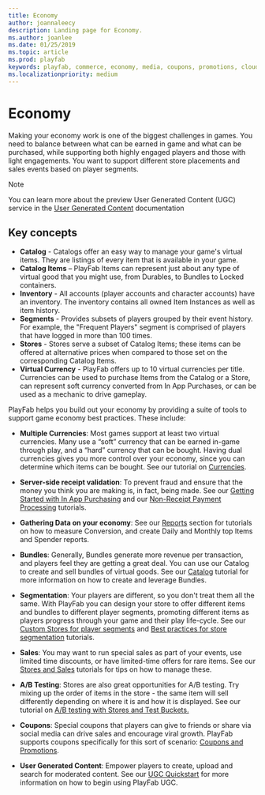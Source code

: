 ```yaml
---
title: Economy
author: joannaleecy
description: Landing page for Economy.
ms.author: joanlee
ms.date: 01/25/2019
ms.topic: article
ms.prod: playfab
keywords: playfab, commerce, economy, media, coupons, promotions, cloudscript
ms.localizationpriority: medium
---
```


# Economy

Making your economy work is one of the biggest challenges in games. You need to balance between what can be earned in game and what can be purchased, while supporting both highly engaged players and those with light engagements. You want to support different store placements and sales events based on player segments.

> [!NOTE]
> You can learn more about the preview User Generated Content (UGC) service in the [User Generated Content](../ugc/index.md) documentation

## Key concepts 

* **Catalog** - Catalogs offer an easy way to manage your game's virtual items. They are listings of every item that is available in your game.
* **Catalog Items** – PlayFab Items can represent just about any type of virtual good that you might use, from Durables, to Bundles to Locked containers.
* **Inventory** - All accounts (player accounts and character accounts) have an inventory. The inventory contains all owned Item Instances as well as item history.
* **Segments** - Provides subsets of players grouped by their event history. For example, the "Frequent Players" segment is comprised of players that have logged in more than 100 times. 
* **Stores** - Stores serve a subset of Catalog Items; these items can be offered at alternative prices when compared to those set on the corresponding Catalog Items.  
* **Virtual Currency** - PlayFab offers up to 10 virtual currencies per title. Currencies can be used to purchase Items from the Catalog or a Store, can represent soft currency converted from In App Purchases, or can be used as a mechanic to drive gameplay.

PlayFab helps you build out your economy by providing a suite of tools to support game economy best practices. These include:

* **Multiple Currencies**: Most games support at least two virtual currencies. Many use a “soft” currency that can be earned in-game through play, and a “hard” currency that can be bought. Having dual currencies gives you more control over your economy, since you can determine which items can be bought. See our tutorial on [Currencies](currencies.md).

* **Server-side receipt validation**: To prevent fraud and ensure that the money you think you are making is, in fact, being made. See our [Getting Started with In App Purchasing](getting-started-with-unity-iap-android.md) and our [Non-Receipt Payment Processing](non-receipt-payment-processing.md) tutorials.

* **Gathering Data on your economy**: See our [Reports](../../analytics/reports/index.md) section for tutorials on how to measure Conversion, and create Daily and Monthly top Items and Spender reports.

* **Bundles**: Generally, Bundles generate more revenue per transaction, and players feel they are getting a great deal. You can use our Catalog to create and sell bundles of virtual goods. See our [Catalog](../items/catalogs.md) tutorial for more information on how to create and leverage Bundles.

* **Segmentation**: Your players are different, so you don't treat them all the same. With PlayFab you can design your store to offer different items and bundles to different player segments, promoting different items as players progress through your game and their play life-cycle. See our [Custom Stores for player segments](../stores/custom-stores-for-player-segments.md) and [Best practices for store segmentation](../stores/best-practices-for-store-segmentation.md) tutorials.

* **Sales**: You may want to run special sales as part of your events, use limited time discounts, or have limited-time offers for rare items. See our [Stores and Sales](../stores/stores-and-sales.md) tutorials for tips on how to manage these.  

* **A/B Testing**: Stores are also great opportunities for A/B testing. Try mixing up the order of items in the store - the same item will sell differently depending on where it is and how it is displayed. See our tutorial on [A/B testing with Stores and Test Buckets.](../../analytics/ab-testing/ab-testing-with-stores-and-test-buckets.md)

* **Coupons**: Special coupons that players can give to friends or share via social media can drive sales and encourage viral growth. PlayFab supports coupons specifically for this sort of scenario:  [Coupons and Promotions](coupons-and-promotions.md).

* **User Generated Content**: Empower players to create, upload and search for moderated content. See our [UGC Quickstart](../ugc/quickstart.md) for more information on how to begin using PlayFab UGC.

